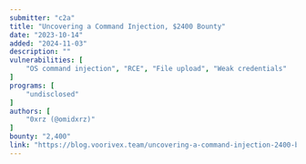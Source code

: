 ```yaml
---
submitter: "c2a"
title: "Uncovering a Command Injection, $2400 Bounty"
date: "2023-10-14"
added: "2024-11-03"
description: ""
vulnerabilities: [
    "OS command injection", "RCE", "File upload", "Weak credentials"
]
programs: [
    "undisclosed"
]
authors: [
    "0xrz (@omidxrz)"
]
bounty: "2,400"
link: "https://blog.voorivex.team/uncovering-a-command-injection-2400-bounty"
---
```




